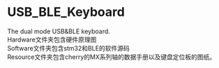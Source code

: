 # USB_BLE_Keyboard
The dual mode USB&amp;BLE keyboard.  
Hardware文件夹包含硬件原理图  
Software文件夹包含stm32和BLE的软件源码  
Resource文件夹包含cherry的MX系列轴的数据手册以及键盘定位板的图纸。

